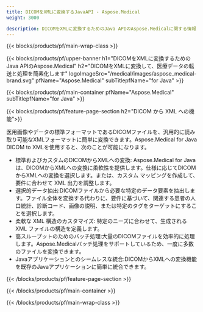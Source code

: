 ```yaml
---
title: DICOMをXMLに変換するJavaAPI - Aspose.Medical
weight: 3000

description: DICOMをXMLに変換するためのJava APIのAspose.Medicalに関する情報
---
```


{{< blocks/products/pf/main-wrap-class >}}

{{< blocks/products/pf/upper-banner h1="DICOMをXMLに変換するためのJava APIのAspose.Medical" h2="DICOMをXMLに変換して、医療データの転送と処理を簡素化します" logoImageSrc="/medical/images/aspose_medical-brand.svg" pfName="Aspose.Medical" subTitlepfName="for Java" >}}

{{< blocks/products/pf/main-container pfName="Aspose.Medical" subTitlepfName="for Java" >}}

{{< blocks/products/pf/feature-page-section h2="DICOM から XML への機能">}}

<p>医用画像やデータの標準フォーマットであるDICOMファイルを、汎用的に読み取り可能なXMLフォーマットに簡単に変換できます。Aspose.Medical for Java DICOM to XMLを使用すると、次のことが可能になります。</p>

<ul>
<li>標準およびカスタムのDICOMからXMLへの変換: Aspose.Medical for Javaは、DICOMからXMLへの変換に柔軟性を提供します。仕様に応じてDICOMからXMLへの変換を選択します。または、カスタム マッピングを作成して、要件に合わせて XML 出力を調整します。</li>
<li>選択的データ抽出:DICOMファイルから必要な特定のデータ要素を抽出します。ファイル全体を変換する代わりに、要件に基づいて、関連する患者の人口統計、診断コード、画像の説明、または特定のタグをターゲットにすることを選択します。</li>
<li>柔軟な XML 構造のカスタマイズ: 特定のニーズに合わせて、生成される XML ファイルの構造を定義します。</li>
<li>高スループットのためのバッチ処理:大量のDICOMファイルを効率的に処理します。Aspose.Medicalバッチ処理をサポートしているため、一度に多数のファイルを変換できます。</li>
<li>Javaアプリケーションとのシームレスな統合:DICOMからXMLへの変換機能を既存のJavaアプリケーションに簡単に統合できます。</li>
</ul>

{{< /blocks/products/pf/feature-page-section >}}

{{< /blocks/products/pf/main-container >}}

{{< /blocks/products/pf/main-wrap-class >}}